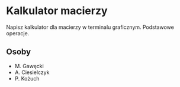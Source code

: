 # Kalkulator macierzy

Napisz kalkulator dla macierzy w terminalu graficznym. 
Podstawowe operacje.

## Osoby
- M. Gawęcki
- A. Ciesielczyk
- P. Kożuch


